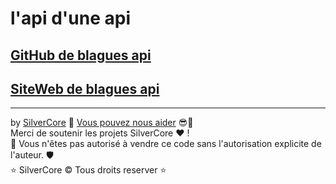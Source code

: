 # l'api d'une api

## [GitHub de blagues api](https://github.com/Blagues-API/blagues-api/)
## [SiteWeb de blagues api]([https://github.com/Blagues-API/blagues-api/](https://www.blagues-api.fr/))

---

by [SilverCore](https://github.com/SilverCore-Git) 👑 [Vous pouvez nous aider](https://tipeee.com/silverdium) 😎💸<br>
Merci de soutenir les projets SilverCore ❤️ !<br>
🔐 Vous n'êtes pas autorisé à vendre ce code sans l'autorisation explicite de l'auteur. 🛡️<br>
⭐  SilverCore ©️ Tous droits reserver  ⭐
